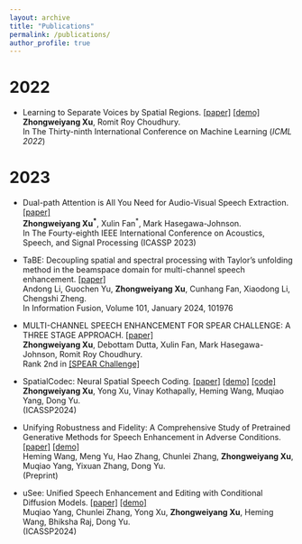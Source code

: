 ```yaml
---
layout: archive
title: "Publications"
permalink: /publications/
author_profile: true
---
```

<!-- [Google Scholar](https://scholar.google.com/citations?hl=en&view_op=list_works&authuser=1&gmla=AJsN-F4ncr6IwI5KoJbOBk1XKphtF7puaBPmcg-6M1Ik8VjaNl9Bg8uk4T_hONUaN_lEWGAjFfFwZkUA7sAmWOD_iy-YcyAzow&user=Qzm-cLIAAAAJ) -->
# 2022

* Learning to Separate Voices by Spatial Regions. [[paper]](https://arxiv.org/pdf/2207.04203.pdf) [[demo]](https://uiuc-earable-computing.github.io/binaural/)\
**Zhongweiyang Xu**, Romit Roy Choudhury.\
In The Thirty-ninth International Conference on Machine Learning (*ICML 2022*)

# 2023

* Dual-path Attention is All You Need for Audio-Visual Speech Extraction. [[paper]](https://arxiv.org/pdf/2207.04213.pdf)\
**Zhongweiyang Xu<sup>*</sup>**, Xulin Fan<sup>*</sup>, Mark Hasegawa-Johnson.\
In The Fourty-eighth IEEE International Conference on Acoustics, Speech, and Signal Processing (ICASSP 2023)

* TaBE: Decoupling spatial and spectral processing with Taylor’s unfolding method in the beamspace domain for multi-channel speech enhancement. [[paper]](https://www.sciencedirect.com/science/article/pii/S1566253523002920)\
Andong Li, Guochen Yu, **Zhongweiyang Xu**, Cunhang Fan, Xiaodong Li, Chengshi Zheng.\
In Information Fusion, Volume 101, January 2024, 101976

* MULTI-CHANNEL SPEECH ENHANCEMENT FOR SPEAR CHALLENGE: A THREE STAGE APPROACH. [[paper]](https://imperialcollegelondon.github.io/spear-challenge/assets/papers/J,K,L,M,N_uiuc.pdf)\
**Zhongweiyang Xu**, Debottam Dutta, Xulin Fan, Mark Hasegawa-Johnson, Romit Roy Choudhury.\
Rank 2nd in [[SPEAR Challenge]](https://imperialcollegelondon.github.io/spear-challenge/)

* SpatialCodec: Neural Spatial Speech Coding. [[paper]](https://arxiv.org/abs/2309.07432) [[demo]](https://xzwy.github.io/SpatialCodecDemo) [[code]](https://github.com/XZWY/SpatialCodec)\
**Zhongweiyang Xu**, Yong Xu, Vinay Kothapally, Heming Wang, Muqiao Yang, Dong Yu.\
(ICASSP2024)

* Unifying Robustness and Fidelity: A Comprehensive Study of Pretrained Generative Methods for Speech Enhancement in Adverse Conditions. [[paper]](https://arxiv.org/pdf/2309.09028.pdf) [[demo]](https://whmrtm.github.io/SoundResynthesis)\
Heming Wang, Meng Yu, Hao Zhang, Chunlei Zhang, **Zhongweiyang Xu**, Muqiao Yang, Yixuan Zhang, Dong Yu.\
(Preprint)

* uSee: Unified Speech Enhancement and Editing with Conditional Diffusion Models. [[paper]](https://arxiv.org/pdf/2310.00900.pdf) [[demo]](https://muqiaoy.github.io/usee)\
Muqiao Yang, Chunlei Zhang, Yong Xu, **Zhongweiyang Xu**, Heming Wang, Bhiksha Raj, Dong Yu.\
(ICASSP2024)
